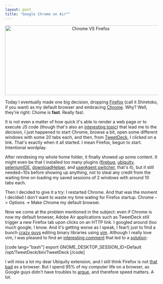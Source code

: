 ```yaml
---
layout: post
title: "Google Chrome on Air™"
---
```

<p style="text-align: center;"><a href="http://www.skuro.tk/wp-content/uploads/2009/12/chrome-ff.png"><img class="size-full wp-image-210 aligncenter" title="chrome-ff" src="http://www.skuro.tk/wp-content/uploads/2009/12/chrome-ff.png" alt="Chrome VS Firefox" width="549" height="230" /></a></p>
Today I eventually made one big decision, dropping <a href="http://www.mozilla-europe.org/en/firefox/">Firefox</a> (call it Shiretoko, if you want) as my default browser and embracing <a href="http://www.google.com/chrome">Chrome</a>. Why? Well, they're right: Chome is <strong>fast</strong>. Really fast.

It is not even a matter of how quick it's able to render a web page or to execute JS code (though that's also an <a href="http://code.google.com/p/v8/">interesting topic</a>) that lead me to the decision, I just happened to start Chrome, browse a bit, open some different windows with some 20 tabs each, and then, from <a href="http://www.tweetdeck.com/beta/">TweetDeck</a>, I clicked on a link. That's exactly when it all started. I mean Firefox, begun to start. Intentional wordplay.

After reindexing my whole home folder, it finally showed up some content. It might even be that I installed too many plugins (<a href="https://addons.mozilla.org/en-US/firefox/addon/1843">firebug</a>, <a href="https://addons.mozilla.org/en-US/firefox/addon/9527">ubiquity</a>, <a href="https://addons.mozilla.org/en-US/firefox/addon/2079">seleniumIDE</a>, <a href="https://addons.mozilla.org/en-US/firefox/addon/3006">downloadHelper</a>, and <a href="https://addons.mozilla.org/en-US/firefox/addon/59">userAgent switcher</a>, that's it), but it still needed~10s before showing up anything, not to steal any credit from the waiting time on loading my saved sessions of 2 windows with around 10 tabs each.

Then I decided to give it a try: I restarted Chrome. And that was the moment I decided I don't want to waste my time wating for Firefox startup. Chrome -&gt; Options -&gt; Make Chrome my default browser.

Now we come at the problem mentioned in the subject: even if Chrome is now my default browser, Adobe Air applications such as TweetDeck still trigger a new Firefox tab upon clicks on an HTTP link. I googled around (too much google, I know. And it's getting worse as I speak, I fear!) just to find a bunch <a href="http://blog.andreaolivato.net/open-source/change-adobe-air-apps-default-browser.html">crazy guys</a> editing binary libraries using <a href="http://www.vim.org/">vim</a>. Although I really love vim, I was pleased to find an <a href="http://blog.andreaolivato.net/open-source/change-adobe-air-apps-default-browser.html#comment-13651946">interesting comment</a> that led to a <a href="http://www.roytanck.com/2009/08/26/getting-adobe-air-to-use-the-default-browser-under-ubuntu/">solution</a>:

[code lang="bash"]
export GNOME_DESKTOP_SESSION_ID=Default
/opt/TweetDeck/bin/TweetDeck
[/code]

I will miss a lot my dear Ubiquity extension, and I still think Firefox is not <a href="http://www.microsoft.com/windows/Internet-explorer/default.aspx">that bad</a> as a browser. But I spend 95% of my computer life on a browser, as Google guys didn't have troubles to <a href="http://googleblog.blogspot.com/2009/07/introducing-google-chrome-os.html">argue</a>, and therefore speed matters. A lot.